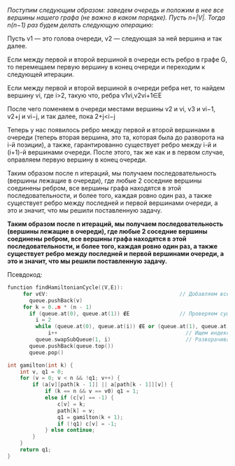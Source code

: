 _Поступим следующим образом: заведем очередь и положим в нее все вершины нашего графа (не важно в каком порядке). Пусть n=|V|. Тогда n(n−1) раз будем делать следующую операцию:_

Пусть v1 — это голова очереди,
v2 — следующая за ней вершина и так далее.

Если между первой и второй вершиной в очереди есть ребро в графе G, то перемещаем первую вершину в конец очереди и переходим к следующей итерации.

Если между первой и второй вершиной в очереди ребра нет, то найдем вершину vi, где i>2, такую что, ребра v1vi,v2vi+1∈E

После чего поменяем в очереди местами вершины v2 и vi, v3 и vi−1, v2+j и vi−j, и так далее, пока 2+j<i−j 

Теперь у нас появилось ребро между первой и второй вершинами в очереди (теперь вторая вершина, это та, которая была до разворота на i-й позиции), а также, гарантированно существует ребро между i-й и (i+1)-й вершинами очереди. После этого, так же как и в первом случае, оправляем первую вершину в конец очереди.

Таким образом после n итераций, мы получаем последовательность (вершины лежащие в очереди), где любые 2 соседние вершины соединены ребром, все вершины графа находятся в этой последовательности, и более того, каждая ровно один раз, а также существует ребро между последней и первой вершинами очереди, а это и значит, что мы решили поставленную задачу.

**Таким образом после n итераций, мы получаем последовательность (вершины лежащие в очереди), где любые 2 соседние вершины соединены ребром, все вершины графа находятся в этой последовательности, и более того, каждая ровно один раз, а также существует ребро между последней и первой вершинами очереди, а это и значит, что мы решили поставленную задачу.**

Псевдокод:

```cpp
function findHamiltonianCycle(⟨V,E⟩):
     for v∈V:                                          // Добавляем все вершины графа в очередь
       queue.pushBack(v)
     for k = 0..n * (n - 1)
       if (queue.at(0), queue.at(1)) ∉E                // Проверяем существования ребра между первой и второй вершинами очереди
         i = 2                                             
         while (queue.at(0), queue.at(i)) ∉E or (queue.at(1), queue.at(i + 1)) ∉E
             i++                                         // Ищем индекс удовлетворяющую условию вершины
         queue.swapSubQueue(1, i)                        // Разворачиваем часть перестановки от 1-й до найденной позиции включительно
       queue.pushBack(queue.top())
       queue.pop()
```

```cpp
int gamilton(int k) {
    int v, q1 = 0;
    for (v = 0; v < n && !q1; v++) {
        if (a[v][path[k - 1]] || a[path[k - 1]][v]) {
            if (k == n && v == v0) q1 = 1;
            else if (c[v] == -1) {
                c[v] = k;
                path[k] = v;
                q1 = gamilton(k + 1);
                if (!q1) c[v] = -1;
            } else continue;
        }
    }
    return q1;
}
```